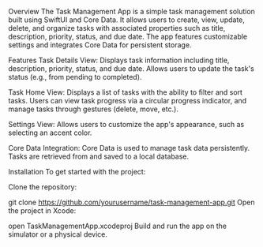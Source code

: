 Overview
The Task Management App is a simple task management solution built using SwiftUI and Core Data. It allows users to create, view, update, delete, and organize tasks with associated properties such as title, description, priority, status, and due date. The app features customizable settings and integrates Core Data for persistent storage.

Features
Task Details View: Displays task information including title, description, priority, status, and due date. Allows users to update the task's status (e.g., from pending to completed).

Task Home View: Displays a list of tasks with the ability to filter and sort tasks. Users can view task progress via a circular progress indicator, and manage tasks through gestures (delete, move, etc.).

Settings View: Allows users to customize the app's appearance, such as selecting an accent color.

Core Data Integration: Core Data is used to manage task data persistently. Tasks are retrieved from and saved to a local database.



Installation
To get started with the project:

Clone the repository:

git clone https://github.com/yourusername/task-management-app.git
Open the project in Xcode:

open TaskManagementApp.xcodeproj
Build and run the app on the simulator or a physical device.
